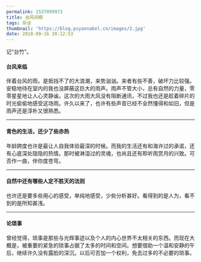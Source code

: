 ```yaml
---
permalink: 1537099973
title: 台风闲暇
tags: 杂谈
thumbnail: 'https://blog.psyannabel.cn/images/2.jpg'
date: 2018-09-16 20:12:53
---
```

记“台竹”。

<!--more-->
#### 台风来临


伴着台风的雨，是抵挡不了的大浪潮，来势汹汹。来者有些不善，破坏力比较强。安稳地待在室内的我也没屏蔽这巨大的雨声。雨声不管大小，总有自然的力量，零零星星地让人心灵静谧。这次的大雨大风没有阻断通讯，不过我也还是趁着碎片的时光偷偷地感受这场雨。许久以来了，也许有些声音已经不全然懂得和如旧，但是雨声还是淳朴又很熟悉。
***************
#### 青色的生活，还少了些赤热


年龄跨度也许是最让人自我体验最深的时候。而我的生活还有和海许过的承诺，还有心底深处隐隐的热情。那时被淋湿过的灵魂，也尚且还有聆听雨赏月的兴致。可否作一曲，伴你度苍穹。
****************
#### 自然中还有哪些人定不胜天的法则


也许还是要多些用心的感受，单纯地感受，少些分析甚好。看得到的是人为，看不到的是所知甚浅。
************************

#### 论琐事


曾经觉得，琐事是那些与光辉事迹以及个人的内心世界不太相关的东西。而现在大概是，被重要的紧急的琐事占据了太多的时间和空间。想要借助一个温和安静的午后，继续许久没有露脸的深沉。以后可否加一个权利，免去过多的不必要的琐事。

